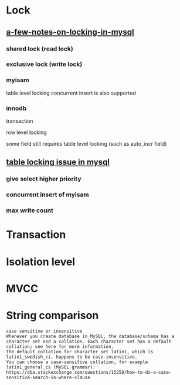 # Lock

## [a-few-notes-on-locking-in-mysql](http://www.ovaistariq.net/612/a-few-notes-on-locking-in-mysql/#.WRGaSfmGO70 )
### shared lock (read lock)
### exclusive lock (write lock)

### myisam
table level locking
concurrent insert is also supported

### innodb
transaction

row level locking

some field still requires table level locking (such as auto_incr field)





## [table locking issue in mysql](https://dev.mysql.com/doc/refman/5.7/en/table-locking.html)
### give select higher priority
### concurrent insert of myisam
### max write count


# Transaction

# Isolation level

# MVCC



# String comparison 
    case sensitive or insensitive
    Whenever you create database in MySQL, the database/schema has a character set and a collation. Each character set has a default collation; see here for more information.
    The default collation for character set latin1, which is latin1_swedish_ci, happens to be case-insensitive.
    You can choose a case-sensitive collation, for example latin1_general_cs (MySQL grammar):
    https://dba.stackexchange.com/questions/15250/how-to-do-a-case-sensitive-search-in-where-clause
    
    
    
